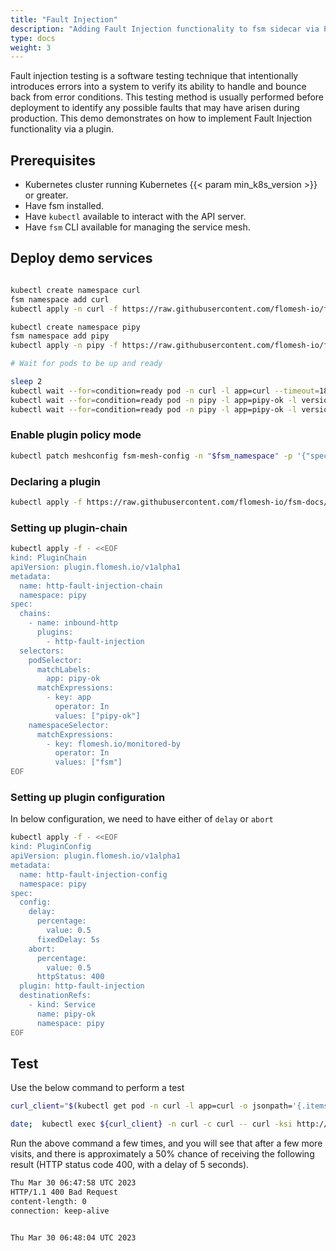 ```yaml
---
title: "Fault Injection"
description: "Adding Fault Injection functionality to fsm sidecar via Plugins"
type: docs
weight: 3
---
```


Fault injection testing is a software testing technique that intentionally introduces errors into a system to verify its ability to handle and bounce back from error conditions. This testing method is usually performed before deployment to identify any possible faults that may have arisen during production. This demo demonstrates on how to implement Fault Injection functionality via a plugin.

## Prerequisites

- Kubernetes cluster running Kubernetes {{< param min_k8s_version >}} or greater.
- Have fsm installed.
- Have `kubectl` available to interact with the API server.
- Have `fsm` CLI available for managing the service mesh.

## Deploy demo services

```bash

kubectl create namespace curl
fsm namespace add curl
kubectl apply -n curl -f https://raw.githubusercontent.com/flomesh-io/fsm-docs/{{< param fsm_branch >}}/manifests/samples/plugins/curl.yaml

kubectl create namespace pipy
fsm namespace add pipy
kubectl apply -n pipy -f https://raw.githubusercontent.com/flomesh-io/fsm-docs/{{< param fsm_branch >}}/manifests/samples/plugins/pipy-ok.pipy.yaml

# Wait for pods to be up and ready

sleep 2
kubectl wait --for=condition=ready pod -n curl -l app=curl --timeout=180s
kubectl wait --for=condition=ready pod -n pipy -l app=pipy-ok -l version=v1 --timeout=180s
kubectl wait --for=condition=ready pod -n pipy -l app=pipy-ok -l version=v2 --timeout=180s
```

### Enable plugin policy mode

```bash
kubectl patch meshconfig fsm-mesh-config -n "$fsm_namespace" -p '{"spec":{"featureFlags":{"enablePluginPolicy":true}}}' --type=merge
```

### Declaring a plugin

```bash
kubectl apply -f https://raw.githubusercontent.com/flomesh-io/fsm-docs/{{< param fsm_branch >}}/manifests/samples/plugins/fault-injection.yaml
```

### Setting up plugin-chain

```bash
kubectl apply -f - <<EOF
kind: PluginChain
apiVersion: plugin.flomesh.io/v1alpha1
metadata:
  name: http-fault-injection-chain
  namespace: pipy
spec:
  chains:
    - name: inbound-http
      plugins:
        - http-fault-injection
  selectors:
    podSelector:
      matchLabels:
        app: pipy-ok
      matchExpressions:
        - key: app
          operator: In
          values: ["pipy-ok"]
    namespaceSelector:
      matchExpressions:
        - key: flomesh.io/monitored-by
          operator: In
          values: ["fsm"]
EOF
```

### Setting up plugin configuration

In below configuration, we need to have either of `delay` or `abort`

```bash
kubectl apply -f - <<EOF
kind: PluginConfig
apiVersion: plugin.flomesh.io/v1alpha1
metadata:
  name: http-fault-injection-config
  namespace: pipy
spec:
  config:
    delay:
      percentage:
        value: 0.5
      fixedDelay: 5s
    abort:
      percentage:
        value: 0.5
      httpStatus: 400
  plugin: http-fault-injection
  destinationRefs:
    - kind: Service
      name: pipy-ok
      namespace: pipy
EOF
```

## Test

Use the below command to perform a test

```bash
curl_client="$(kubectl get pod -n curl -l app=curl -o jsonpath='{.items[0].metadata.name}')"

date;  kubectl exec ${curl_client} -n curl -c curl -- curl -ksi http://pipy-ok.pipy:8080 ;  echo "";  date
```

Run the above command a few times, and you will see that after a few more visits, and there is  approximately a 50% chance of receiving the following result (HTTP status code 400, with a delay of 5 seconds).

```bash
Thu Mar 30 06:47:58 UTC 2023
HTTP/1.1 400 Bad Request
content-length: 0
connection: keep-alive


Thu Mar 30 06:48:04 UTC 2023
```



